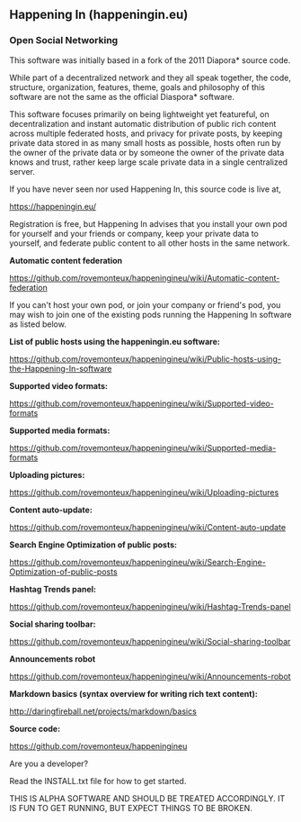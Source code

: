 ## Happening In (happeningin.eu)

### Open Social Networking

This software was initially based in a fork of the 2011 Diapora* source code.

While part of a decentralized network and they all speak together, the code, structure, organization, features, theme, goals and philosophy of this software are not the same as the official Diaspora* software.

This software focuses primarily on being lightweight yet featureful, on decentralization and instant automatic distribution of public rich content across multiple federated hosts, and privacy for private posts, by keeping private data stored in as many small hosts as possible, hosts often run by the owner of the private data or by someone the owner of the private data knows and trust, rather keep large scale private data in a single centralized server.

If you have never seen nor used Happening In, this source code is live at,

https://happeningin.eu/

Registration is free, but Happening In advises that you install your own pod for yourself and your friends or company, keep your private data to yourself, and federate public content to all other hosts in the same network. 

**Automatic content federation**

https://github.com/rovemonteux/happeningineu/wiki/Automatic-content-federation

If you can't host your own pod, or join your company or friend's pod, you may wish to join one of the existing pods running the Happening In software as listed below.

**List of public hosts using the happeningin.eu software:** 

https://github.com/rovemonteux/happeningineu/wiki/Public-hosts-using-the-Happening-In-software

**Supported video formats:**

https://github.com/rovemonteux/happeningineu/wiki/Supported-video-formats

**Supported media formats:**

https://github.com/rovemonteux/happeningineu/wiki/Supported-media-formats

**Uploading pictures:**

https://github.com/rovemonteux/happeningineu/wiki/Uploading-pictures

**Content auto-update:**

https://github.com/rovemonteux/happeningineu/wiki/Content-auto-update

**Search Engine Optimization of public posts:**

https://github.com/rovemonteux/happeningineu/wiki/Search-Engine-Optimization-of-public-posts

**Hashtag Trends panel:**

https://github.com/rovemonteux/happeningineu/wiki/Hashtag-Trends-panel

**Social sharing toolbar:**

https://github.com/rovemonteux/happeningineu/wiki/Social-sharing-toolbar

**Announcements robot**

https://github.com/rovemonteux/happeningineu/wiki/Announcements-robot

**Markdown basics (syntax overview for writing rich text content):**

http://daringfireball.net/projects/markdown/basics

**Source code:**

https://github.com/rovemonteux/happeningineu

Are you a developer?

Read the INSTALL.txt file for how to get started.

THIS IS ALPHA SOFTWARE AND SHOULD BE TREATED ACCORDINGLY. IT IS FUN TO GET RUNNING, BUT EXPECT THINGS TO BE BROKEN.